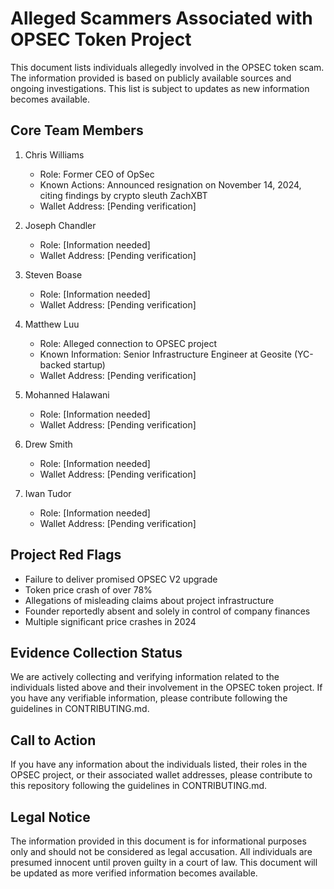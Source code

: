 # Alleged Scammers Associated with OPSEC Token Project

This document lists individuals allegedly involved in the OPSEC token scam. The information provided is based on publicly available sources and ongoing investigations. This list is subject to updates as new information becomes available.

## Core Team Members

1. Chris Williams
   - Role: Former CEO of OpSec
   - Known Actions: Announced resignation on November 14, 2024, citing findings by crypto sleuth ZachXBT
   - Wallet Address: [Pending verification]

2. Joseph Chandler
   - Role: [Information needed]
   - Wallet Address: [Pending verification]

3. Steven Boase
   - Role: [Information needed]
   - Wallet Address: [Pending verification]

4. Matthew Luu
   - Role: Alleged connection to OPSEC project
   - Known Information: Senior Infrastructure Engineer at Geosite (YC-backed startup)
   - Wallet Address: [Pending verification]

5. Mohanned Halawani
   - Role: [Information needed]
   - Wallet Address: [Pending verification]

6. Drew Smith
   - Role: [Information needed]
   - Wallet Address: [Pending verification]

7. Iwan Tudor
   - Role: [Information needed]
   - Wallet Address: [Pending verification]

## Project Red Flags

- Failure to deliver promised OPSEC V2 upgrade
- Token price crash of over 78%
- Allegations of misleading claims about project infrastructure
- Founder reportedly absent and solely in control of company finances
- Multiple significant price crashes in 2024

## Evidence Collection Status

We are actively collecting and verifying information related to the individuals listed above and their involvement in the OPSEC token project. If you have any verifiable information, please contribute following the guidelines in CONTRIBUTING.md.

## Call to Action

If you have any information about the individuals listed, their roles in the OPSEC project, or their associated wallet addresses, please contribute to this repository following the guidelines in CONTRIBUTING.md.

## Legal Notice

The information provided in this document is for informational purposes only and should not be considered as legal accusation. All individuals are presumed innocent until proven guilty in a court of law. This document will be updated as more verified information becomes available.
